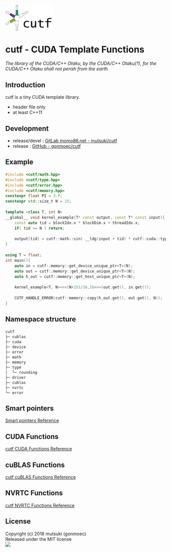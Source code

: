 <img src="./docs/cutf-logo.png" width="150">


# cutf - CUDA Template Functions
*The library of the CUDA/C++ Otaku, by the CUDA/C++ Otaku(?), for the CUDA/C++ Otaku shall not perish from the earth.*

## Introduction
cutf is a tiny CUDA template library.

- header file only
- at least C++11

## Development
- release/devel : [GitLab momo86.net - mutsuki/cutf](https://gitlab.momo86.net/mutsuki/cutf)
- release : [GitHub - gonmoec/cutf](https://github.com/gonmoec/cutf)

## Example
```cpp
#include <cutf/math.hpp>
#include <cutf/type.hpp>
#include <cutf/error.hpp>
#include <cutf/memory.hpp>
constexpr float PI = 3.f;
constexpr std::size_t N = 15;

template <class T, int N>
__global__ void kernel_example(T* const output, const T* const input){
	const auto tid = blockIdx.x * blockDim.x + threadIdx.x;
	if( tid >= N ) return;

	output[tid] = cutf::math::sin( __ldg(input + tid) * cutf::cuda::type::cast<T>(PI) );
}

using T = float;
int main(){
	auto in = cutf::memory::get_device_unique_ptr<T>(N);
	auto out = cutf::memory::get_device_unique_ptr<T>(N);
	auto h_out = cutf::memory::get_host_unique_ptr<T>(N);

	kernel_example<T, N><<<(N+15)/16,16>>>(out.get(), in.get());

	CUTF_HANDLE_ERROR(cutf::memory::copy(h_out.get(), out.get(), N));
}
```

## Namespace structure
```
cutf 
├─ cublas
├─ cuda
├─ device
├─ error
├─ math
├─ memory
├─ type
│  └─ rounding
├─ driver
├─ cublas
├─ nvrtc
└─ error
```

## Smart pointers
[Smart pointers Reference](./docs/smart_ptr.md)

## CUDA Functions
[cutf CUDA Functions Reference](./docs/cuda.md)

## cuBLAS Functions
[cutf cuBLAS Functions Reference](./docs/cublas.md)

## NVRTC Functions
[cutf NVRTC Functions Reference](./docs/nvrtc.md)

## License
Copyright (c) 2018 mutsuki (gonmoec)  
Released under the MIT license  
<img src="http://momo86.net/ipsolab.svg" width="120">

